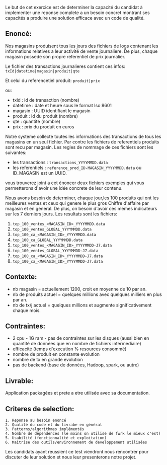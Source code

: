 Le but de cet exercice est de determiner la capacité du candidat à implementer une reponse complete a un besoin concret montrant ses capacités a produire une solution efficace avec un code de qualité. 


Enoncé:
--------

Nos magasins produisent tous les jours des fichiers de logs contenant les informations relatives a leur activité de vente journaliere. De plus, chaque magasin possede son propre referentiel de prix journalier.


Le fichier des transactions journalieres contient ces infos: `txId|datetime|magasin|produit|qte`
 
Et celui du referencetiel produit: `produit|prix`

ou:
 - txId : id de transaction (nombre)
 - datetime : date et heure sous le format Iso 8601
 - magasin : UUID identifiant le magasin
 - produit : id du produit (nombre)
 - qte : quantité (nombre)  
 - prix : prix du produit en euros

Notre systeme collecte toutes les informations des transactions de tous les magasins en un seul fichier.
Par contre les fichiers de referentiels produits sont recu par magasin.
Les regles de nommage de ces fichiers sont les suivantes:

  - les transactions : `transactions_YYYYMMDD.data`
  - les referentiels : `reference_prod_ID-MAGASIN_YYYYMMDD.data` ou ID_MAGASIN est un UUID.

vous trouverez joint a cet énoncer deux fichiers exemples qui vous permetterons d'avoir une idée concrete de leur contenu.


Nous avons besoin de determiner, chaque jour,les 100 produits qui ont les meilleures ventes et ceux qui genere le plus gros Chiffre d'affaire par magasin et en general.
De plus, on besoin d'avoir ces memes indicateurs sur les 7 derniers jours.
Les resultats sont les fichiers:
	
1. `top_100_ventes_<MAGASIN_ID>_YYYYMMDD.data` 
2. `top_100_ventes_GLOBAL_YYYYMMDD.data`
3. `top_100_ca_<MAGASIN_ID>_YYYYMMDD.data`
4. `top_100_ca_GLOBAL_YYYYMMDD.data`
5. `top_100_ventes_<MAGASIN_ID>_YYYYMMDD-J7.data` 
6. `top_100_ventes_GLOBAL_YYYYMMDD-J7.data`
7. `top_100_ca_<MAGASIN_ID>_YYYYMMDD-J7.data`
8. `top_100_ca_<MAGASIN_ID>_YYYYMMDD-J7.data`

Contexte:
---------
	
* nb magasin = actuellement 1200, croit en moyenne de 10 par an.
* nb de produits actuel = quelques millions avec quelques milliers en plus par an.
* nb de tx/j actuel = quelques millions et augmente significativement chaque mois.

Contraintes:
------------


* 2 cpu - 1G ram - pas de contraintes sur les disques (aussi bien en quantité de données que en nombre de fichiers intermediaire)
* efficacité (temps d'execution % resources consommé)
* nombre de produit en constante evolution
* nombre de tx en grande evolution
* pas de backend (base de données, Hadoop, spark, ou autre)

Livrable:
----------

Application packagées et prete a etre utilisée avec sa documentation.


Criteres de selection:
----------------------

	1. Reponse au besoin enoncé
	2. Qualité du code et du livrabe en général
	3. Patterns/algorithmes implémentés
	4. Nombre de dépendences (le moins on utilise de fwrk le mieux c'est)
	5. Usabilité (fonctionnalité et exploitation)
	6. Maitrise des outils/environnement de developpement utilisées


Les candidats ayant reussient ce test  viendront nous rencontrer pour discuter de leur solution et nous leur presenterons notre projet.

